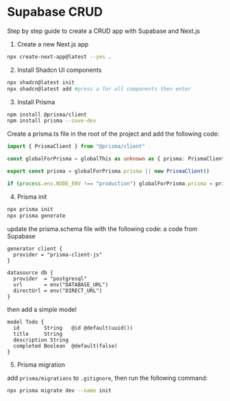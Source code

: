 # Supabase CRUD

Step by step guide to create a CRUD app with Supabase and Next.js

1. Create a new Next.js app

```bash
npx create-next-app@latest --yes .
```

2. Install Shadcn UI components

```bash
npx shadcn@latest init
npx shadcn@latest add #press a for all components then enter
```

3. Install Prisma

```bash
npm install @prisma/client
npm install prisma --save-dev
```

Create a prisma.ts file in the root of the project and add the following code:

```ts
import { PrismaClient } from "@prisma/client"

const globalForPrisma = globalThis as unknown as { prisma: PrismaClient }

export const prisma = globalForPrisma.prisma || new PrismaClient()

if (process.env.NODE_ENV !== "production") globalForPrisma.prisma = prisma
```

4. Prisma init

```bash
npx prisma init
npx prisma generate
```

update the prisma.schema file with the following code:
a code from Supabase
```prisma
generator client {
  provider = "prisma-client-js"
}

datasource db {
  provider  = "postgresql"
  url       = env("DATABASE_URL")
  directUrl = env("DIRECT_URL")
}
```
then add a simple model

```prisma
model Todo {
  id        String   @id @default(uuid())
  title     String
  description String
  completed Boolean  @default(false)
}
```
5. Prisma migration

add `prisma/migrations` to `.gitignore`, then run the following command:

```bash
npx prisma migrate dev --name init
```